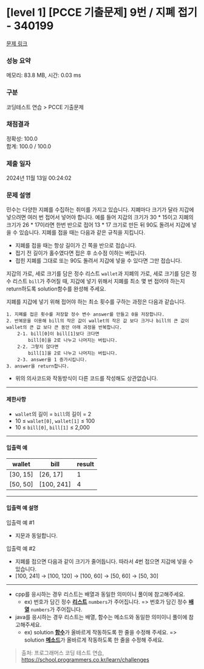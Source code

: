 # [level 1] [PCCE 기출문제] 9번 / 지폐 접기 - 340199 

[문제 링크](https://school.programmers.co.kr/learn/courses/30/lessons/340199) 

### 성능 요약

메모리: 83.8 MB, 시간: 0.03 ms

### 구분

코딩테스트 연습 > PCCE 기출문제

### 채점결과

정확성: 100.0<br/>합계: 100.0 / 100.0

### 제출 일자

2024년 11월 13일 00:24:02

### 문제 설명

<p style="user-select: auto !important;">민수는 다양한 지폐를 수집하는 취미를 가지고 있습니다. 지폐마다 크기가 달라 지갑에 넣으려면 여러 번 접어서 넣어야 합니다. 예를 들어 지갑의 크기가 30 * 15이고 지폐의 크기가 26 * 17이라면 한번 반으로 접어 13 * 17 크기로 만든 뒤 90도 돌려서 지갑에 넣을 수 있습니다. 지폐를 접을 때는 다음과 같은 규칙을 지킵니다.</p>

<ul style="user-select: auto !important;">
<li style="user-select: auto !important;">지폐를 접을 때는 항상 길이가 긴 쪽을 반으로 접습니다.</li>
<li style="user-select: auto !important;">접기 전 길이가 홀수였다면 접은 후 소수점 이하는 버립니다.</li>
<li style="user-select: auto !important;">접힌 지폐를 그대로 또는 90도 돌려서 지갑에 넣을 수 있다면 그만 접습니다.</li>
</ul>

<p style="user-select: auto !important;">지갑의 가로, 세로 크기를 담은 정수 리스트 <code style="user-select: auto !important;">wallet</code>과 지폐의 가로, 세로 크기를 담은 정수 리스트 <code style="user-select: auto !important;">bill</code>가 주어질 때, 지갑에 넣기 위해서 지폐를 최소 몇 번 접어야 하는지 return하도록 solution함수를 완성해 주세요.</p>

<p style="user-select: auto !important;">지폐를 지갑에 넣기 위해 접어야 하는 최소 횟수를 구하는 과정은 다음과 같습니다.</p>
<div class="highlight" style="user-select: auto !important;"><pre class="codehilite" style="user-select: auto !important;"><code style="user-select: auto !important;">1. 지폐를 접은 횟수를 저장할 정수 변수 answer를 만들고 0을 저장합니다.
2. 반복문을 이용해 bill의 작은 값이 wallet의 작은 값 보다 크거나 bill의 큰 값이 wallet의 큰 값 보다 큰 동안 아래 과정을 반복합니다.
    2-1. bill[0]이 bill[1]보다 크다면
        bill[0]을 2로 나누고 나머지는 버립니다.
    2-2. 그렇지 않다면
        bill[1]을 2로 나누고 나머지는 버립니다.
    2-3. answer을 1 증가시킵니다.
3. answer을 return합니다.
</code></pre></div>
<ul style="user-select: auto !important;">
<li style="user-select: auto !important;">위의 의사코드와 작동방식이 다른 코드를 작성해도 상관없습니다.</li>
</ul>

<hr style="user-select: auto !important;">

<h4 style="user-select: auto !important;">제한사항</h4>

<ul style="user-select: auto !important;">
<li style="user-select: auto !important;"><code style="user-select: auto !important;">wallet</code>의 길이 = <code style="user-select: auto !important;">bill</code>의 길이 = 2</li>
<li style="user-select: auto !important;">10 ≤ <code style="user-select: auto !important;">wallet[0]</code>, <code style="user-select: auto !important;">wallet[1]</code> ≤ 100</li>
<li style="user-select: auto !important;">10 ≤ <code style="user-select: auto !important;">bill[0]</code>, <code style="user-select: auto !important;">bill[1]</code> ≤ 2,000</li>
</ul>

<hr style="user-select: auto !important;">

<h4 style="user-select: auto !important;">입출력 예</h4>
<table class="table" style="user-select: auto !important;">
        <thead style="user-select: auto !important;"><tr style="user-select: auto !important;">
<th style="user-select: auto !important;">wallet</th>
<th style="user-select: auto !important;">bill</th>
<th style="user-select: auto !important;">result</th>
</tr>
</thead>
        <tbody style="user-select: auto !important;"><tr style="user-select: auto !important;">
<td style="user-select: auto !important;">[30, 15]</td>
<td style="user-select: auto !important;">[26, 17]</td>
<td style="user-select: auto !important;">1</td>
</tr>
<tr style="user-select: auto !important;">
<td style="user-select: auto !important;">[50, 50]</td>
<td style="user-select: auto !important;">[100, 241]</td>
<td style="user-select: auto !important;">4</td>
</tr>
</tbody>
      </table>
<hr style="user-select: auto !important;">

<h4 style="user-select: auto !important;">입출력 예 설명</h4>

<p style="user-select: auto !important;">입출력 예 #1</p>

<ul style="user-select: auto !important;">
<li style="user-select: auto !important;">지문과 동일합니다.</li>
</ul>

<p style="user-select: auto !important;">입출력 예 #2</p>

<ul style="user-select: auto !important;">
<li style="user-select: auto !important;">지폐를 접으면 다음과 같이 크기가 줄어듭니다. 따라서 4번 접으면 지갑에 넣을 수 있습니다.</li>
<li style="user-select: auto !important;">[100, 241] -&gt; [100, 120] -&gt; [100, 60] -&gt; [50, 60] -&gt; [50, 30]</li>
</ul>

<hr style="user-select: auto !important;">

<ul style="user-select: auto !important;">
<li style="user-select: auto !important;">cpp를 응시하는 경우 리스트는 배열과 동일한 의미이니 풀이에 참고해주세요.

<ul style="user-select: auto !important;">
<li style="user-select: auto !important;">ex) 번호가 담긴 정수 <u style="user-select: auto !important;"><strong style="user-select: auto !important;">리스트</strong></u> <code style="user-select: auto !important;">numbers</code>가 주어집니다. =&gt; 번호가 담긴 정수 <u style="user-select: auto !important;"><strong style="user-select: auto !important;">배열</strong></u> <code style="user-select: auto !important;">numbers</code>가 주어집니다.</li>
</ul></li>
<li style="user-select: auto !important;">java를 응시하는 경우 리스트는 배열, 함수는 메소드와 동일한 의미이니 풀이에 참고해주세요.

<ul style="user-select: auto !important;">
<li style="user-select: auto !important;">ex) solution <u style="user-select: auto !important;"><strong style="user-select: auto !important;">함수</strong></u>가 올바르게 작동하도록 한 줄을 수정해 주세요. =&gt; solution <u style="user-select: auto !important;"><strong style="user-select: auto !important;">메소드</strong></u>가 올바르게 작동하도록 한 줄을 수정해 주세요.</li>
</ul></li>
</ul>


> 출처: 프로그래머스 코딩 테스트 연습, https://school.programmers.co.kr/learn/challenges